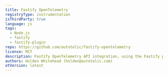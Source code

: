 ```yaml
---
title: Fastify OpenTelemetry
registryType: instrumentation
isThirdParty: true
language: js
tags:
  - Node.js
  - fastify
  - fastify-plugin
repo: https://github.com/autotelic/fastify-opentelemetry
license: MIT
description: Fastify OpenTelemetry API integration, using the Fastify plugin spec.
authors: Holden Whitehead (holden@autotelic.com)
otVersion: latest
---
```

